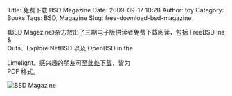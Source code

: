 Title: 免费下载 BSD Magazine
Date: 2009-09-17 10:28
Author: toy
Category: Books
Tags: BSD, Magazine
Slug: free-download-bsd-magazine

《BSD Magazine》杂志放出了三期电子版供读者免费下载阅读，包括 FreeBSD Ins
&  
Outs、Explore NetBSD 以及 OpenBSD in the  

Limelight。感兴趣的朋友可至[此处下载](http://www.bsdmag.org/pdf-articles)，皆为  
PDF 格式。

![BSD Magazine](http://i.linuxtoy.org/images/2009/09/bsdmag.png)
